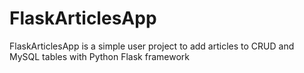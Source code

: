 # FlaskArticlesApp
FlaskArticlesApp is a simple user project to add articles to CRUD and MySQL tables with Python Flask framework
